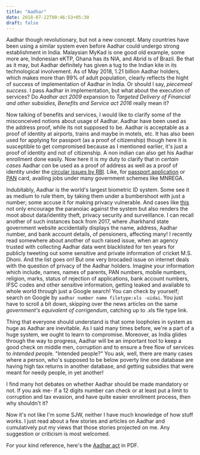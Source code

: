 ```yaml
---
title: "Aadhar"
date: 2018-07-22T00:46:53+05:30
draft: false
---
```


Aadhar though revolutionary, but not a new concept. Many countries have been using a similar system even before Aadhar could undergo strong establishment in India. Malaysian MyKad is one good old example, some more are, Indonesian eKTP, Ghana has its NIA, and Abrid is of Brazil. Be that as it may, but Aadhar definitely has given a tug to the Indian kite in its technological involvement. As of May 2018, 1.21 billion Aadhar holders, which makes  more than 99% of adult population, clearly reflects the hight of success of implementation of Aadhar in India. Or should I say, *piecemeal success*. I pass Aadhar in implementation, but what about the execution of services? Do *Aadhar act 2009* expansion to *Targeted Delivery of Financial and other subsidies, Benefits and Service act 2016* really mean it?

 Now talking of benefits and services, I would like to clarify some of the misconceived notions about usage of Aadhar. Aadhar have been used as the address proof, while its not supposed to be. Aadhar is acceptable as a proof of identity at airports, trains and maybe in motels, etc. It has also been used for applying for passport (as a proof of citizenship) though here it is susceptible to get compromised because as I mentioned earlier, it's just a proof of identity and not of citizenship. A non indian can also get his Aadhar enrollment done easily. Now here it is my duty to clarify that in *certain cases* Aadhar *can* be used as a proof of address as well as a proof of identity under the [circular issues by RBI](http://pib.nic.in/newsite/PrintRelease.aspx?relid=98474). Like, for [passport application](https://portal2.passportindia.gov.in/AppOnlineProject/popuponline/AttachmentAdvisorSub?subDocID=7001&minorFlag=1) or [PAN](http://www.thehindu.com/todays-paper/tp-national/jaitley-strongly-defends-pan-Aadhaar-link/article17595902.ece) card, availing jobs under many government schemes like MNREGA.


 Indubitably, Aadhar is the world's largest biometric ID system. Some see it as medium to rule them, by taking them under a bumbershoot with just a  number; some accuse it for making privacy vulnerable. And cases like [this](http://www.opindia.com/2018/07/rohingya-muslims-hyderabad-aadhaar-passport-pancard/) not only encourage the paranoiac against the system but also renders the moot about data/identity theft, privacy security and surveillance. I can recall another of such instances back from 2017, where Jharkhand state government website accidentally displays the name, address, Aadhar number, and bank account details, of pensioners, affecting many! I recently read somewhere about another of such raised issue, when an agency trusted with collecting Aadhar data went blacklisted for ten years for publicly tweeting out some sensitive and private information of cricket M.S. Dhoni. And the list goes on! But one very brocaded issue on internet deals with the question of privacy of the Aadhar holders. Imagine your information which include, names, names of parents, PAN numbers, mobile numbers, religion, marks, status of rejection of applications, bank account numbers, IFSC codes and other sensitive information, getting leaked and available to whole world through just a Google search! You can check by yourself; search on Google by `aadhar number name filetype:xls -uidai`. You just have to scroll a bit down, skipping over the news articles on the same *government's equivalent of corrigendum*, catching up to .xls file type link.



Thing that everyone should understand is that some loopholes in system as huge as Aadhar are inevitable. As I said many times before, we're a part of a huge system, we ought to learn to compromise. Moreover, as India glides through the way to progress, Aadhar will be an important tool to keep a good check on middle men, corruption and to ensure a free flow of services to *i*n*te*nd*ed* *pe*op*l*e. "Intended people?" You ask, well, there are many cases where a person, who's supposed to be below poverty line one database are having high tax returns in another database, and getting subsidies that were meant for needy people, in yet another! 

I find many hot debates on whether Aadhar should be made mandatory or not. If you ask me- if a 12 digits number can check or at least put a limit to corruption and tax evasion, and have quite easier enrollment process, then why shouldn't it?

Now it's not like I'm some SJW, neither I have much knowledge of how stuff works. I just read about a few stories and articles on Aadhar and cumulatively put my views that those stories projected on me. Any suggestion or criticism is most welcomed.

For your kind reference, here's the [Aadhar act](https://drive.google.com/file/d/1bv5p856bZFJFWP2qPYoS_3CyKKwI1lo1/view?usp=drivesdk) in PDF.
